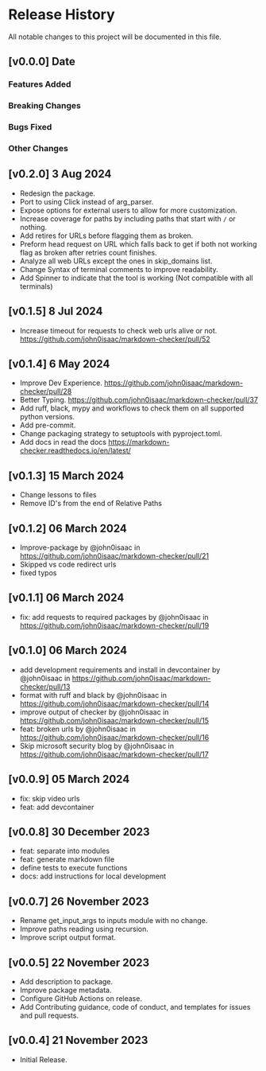 # Release History

All notable changes to this project will be documented in this file.

## [v0.0.0] Date

### Features Added

### Breaking Changes

### Bugs Fixed

### Other Changes

## [v0.2.0] 3 Aug 2024
- Redesign the package.
- Port to using Click instead of arg_parser.
- Expose options for external users to allow for more customization.
- Increase coverage for paths by including paths that start with `/` or nothing.
- Add retires for URLs before flagging them as broken.
- Preform head request on URL which falls back to get if both not working flag as broken after retries count finishes.
- Analyze all web URLs except the ones in skip_domains list.
- Change Syntax of terminal comments to improve readability.
- Add Spinner to indicate that the tool is working (Not compatible with all terminals)

## [v0.1.5] 8 Jul 2024
- Increase timeout for requests to check web urls alive or not. https://github.com/john0isaac/markdown-checker/pull/52

## [v0.1.4] 6 May 2024
- Improve Dev Experience. https://github.com/john0isaac/markdown-checker/pull/28
- Better Typing. https://github.com/john0isaac/markdown-checker/pull/37
- Add ruff, black, mypy and workflows to check them on all supported python versions.
- Add pre-commit.
- Change packaging strategy to setuptools with pyproject.toml.
- Add docs in read the docs https://markdown-checker.readthedocs.io/en/latest/

## [v0.1.3] 15 March 2024
* Change lessons to files
* Remove ID's from the end of Relative Paths

## [v0.1.2] 06 March 2024
* Improve-package by @john0isaac in https://github.com/john0isaac/markdown-checker/pull/21
* Skipped vs code redirect urls
* fixed typos

## [v0.1.1] 06 March 2024
* fix: add requests to required packages by @john0isaac in https://github.com/john0isaac/markdown-checker/pull/19

## [v0.1.0] 06 March 2024
* add development requirements and install in devcontainer by @john0isaac in https://github.com/john0isaac/markdown-checker/pull/13
* format with ruff and black by @john0isaac in https://github.com/john0isaac/markdown-checker/pull/14
* improve output of checker by @john0isaac in https://github.com/john0isaac/markdown-checker/pull/15
* feat: broken urls by @john0isaac in https://github.com/john0isaac/markdown-checker/pull/16
* Skip microsoft security blog by @john0isaac in https://github.com/john0isaac/markdown-checker/pull/17

## [v0.0.9] 05 March 2024

- fix: skip video urls
- feat: add devcontainer

## [v0.0.8] 30 December 2023

- feat: separate into modules
- feat: generate markdown file
- define tests to execute functions
- docs: add instructions for local development


## [v0.0.7] 26 November 2023

- Rename get_input_args to inputs module with no change.
- Improve paths reading using recursion.
- Improve script output format.

## [v0.0.5] 22 November 2023

- Add description to package.
- Improve package metadata.
- Configure GitHub Actions on release.
- Add Contributing guidance, code of conduct, and templates for issues and pull requests.

## [v0.0.4] 21 November 2023

- Initial Release.
